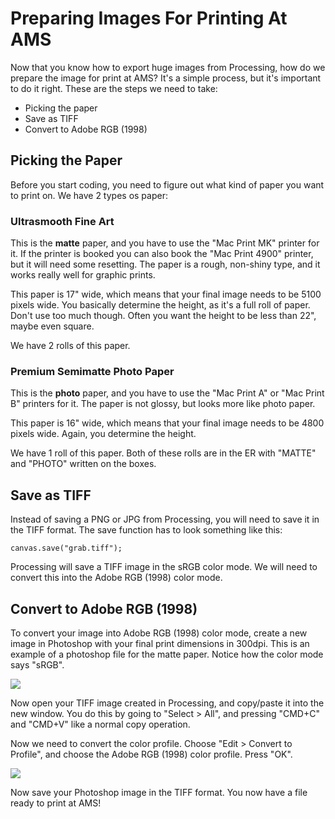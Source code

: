 Preparing Images For Printing At AMS
====================================

Now that you know how to export huge images from Processing, how do we prepare the image for print at AMS? It's a simple process, but it's important to do it right. These are the steps we need to take:

* Picking the paper
* Save as TIFF
* Convert to Adobe RGB (1998)


Picking the Paper
-----------------

Before you start coding, you need to figure out what kind of paper you want to print on. We have 2 types os paper:

### Ultrasmooth Fine Art

This is the **matte** paper, and you have to use the "Mac Print MK" printer for it. If the printer is booked you can also book the "Mac Print 4900" printer, but it will need some resetting. The paper is a rough, non-shiny type, and it works really well for graphic prints.

This paper is 17" wide, which means that your final image needs to be 5100 pixels wide. You basically determine the height, as it's a full roll of paper. Don't use too much though. Often you want the height to be less than 22", maybe even square.

We have 2 rolls of this paper.

### Premium Semimatte Photo Paper

This is the **photo** paper, and you have to use the "Mac Print A" or "Mac Print B" printers for it. The paper is not glossy, but looks more like photo paper.

This paper is 16" wide, which means that your final image needs to be 4800 pixels wide. Again, you determine the height.

We have 1 roll of this paper. Both of these rolls are in the ER with "MATTE" and "PHOTO" written on the boxes.


Save as TIFF
------------

Instead of saving a PNG or JPG from Processing, you will need to save it in the TIFF format. The save function has to look something like this:

	canvas.save("grab.tiff");
	
Processing will save a TIFF image in the sRGB color mode. We will need to convert this into the Adobe RGB (1998) color mode.


Convert to Adobe RGB (1998)
---------------------------

To convert your image into Adobe RGB (1998) color mode, create a new image in Photoshop with your final print dimensions in 300dpi. This is an example of a photoshop file for the matte paper. Notice how the color mode says "sRGB".

<img src="http://runemadsen-2012.s3.amazonaws.com/printing-code-2012/other/photoshop1.jpg" />

Now open your TIFF image created in Processing, and copy/paste it into the new window. You do this by going to "Select > All", and pressing "CMD+C" and "CMD+V" like a normal copy operation.

Now we need to convert the color profile. Choose "Edit > Convert to Profile", and choose the Adobe RGB (1998) color profile. Press "OK".

<img src="http://runemadsen-2012.s3.amazonaws.com/printing-code-2012/other/photoshop2.jpg" />

Now save your Photoshop image in the TIFF format. You now have a file ready to print at AMS!